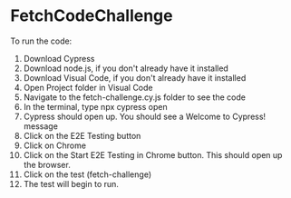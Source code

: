 # FetchCodeChallenge

To run the code:

1. Download Cypress
2. Download node.js, if you don't already have it installed
3. Download Visual Code, if you don't already have it installed
4. Open Project folder in Visual Code
5. Navigate to the fetch-challenge.cy.js folder to see the code
6. In the terminal, type npx cypress open
7. Cypress should open up. You should see a Welcome to Cypress! message
8. Click on the E2E Testing button
9. Click on Chrome
10. Click on the Start E2E Testing in Chrome button. This should open up the browser.
11. Click on the test (fetch-challenge)
12. The test will begin to run.

